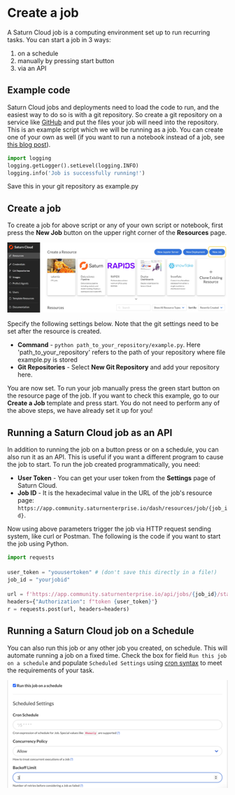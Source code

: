 # Create a job


A Saturn Cloud job is a computing environment set up to run recurring tasks. You can start a job in 3 ways:

1. on a schedule 
2. manually by pressing start button 
3. via an API 

## Example code
Saturn Cloud jobs and deployments need to load the code to run, and the easiest way to do so is with a git repository. So create a git repository on a service like [GitHub](github.com) and put the files your job will need into the repository.
This is an example script which we will be running as a job. You can create one of your own as well (if you want to run a notebook instead of a job, see [this blog post](/docs)).

```python
import logging
logging.getLogger().setLevel(logging.INFO)
logging.info('Job is successfully running!')
```

Save this in your git repository as example.py

## Create a job

To create a job for above script or any of your own script or notebook, first press the **New Job** button on the upper right corner of the **Resources** page. 

![New job button](/images/docs/new-job-button.jpg "doc-image")

Specify the following settings below. Note that the git settings need to be set after the resource is created.

* **Command** - `python path_to_your_repository/example.py`. Here 'path_to_your_repository' refers to the path of your repository where file example.py is stored
* **Git Repositories** - Select **New Git Repository** and add your repository here.

You are now set. To run your job manually press the green start button on the resource page of the job.
If you want to check this example, go to our **Create a Job** template and press start. You do not need to perform any of the above steps, we have already set it up for you!

## Running a Saturn Cloud job as an API

In addition to running the job on a button press or on a schedule, you can also run it as an API. This is useful if you want a different program to cause the job to start. To run the job created programmatically, you need:

* **User Token** - You can get your user token from the **Settings** page of Saturn Cloud.
* **Job ID** - It is the hexadecimal value in the URL of the job's resource page: `https://app.community.saturnenterprise.io/dash/resources/job/{job_id}`.

Now using above parameters trigger the job via HTTP request sending system, like curl or Postman. The following is the code if you want to start the job using Python.

```python
import requests

user_token = "youusertoken" # (don't save this directly in a file!)
job_id = "yourjobid"

url = f'https://app.community.saturnenterprise.io/api/jobs/{job_id}/start'
headers={"Authorization": f"token {user_token}"}
r = requests.post(url, headers=headers)
```
## Running a Saturn Cloud job on a Schedule
You can also run this job or any other job you created, on schedule. This will automate running a job on a fixed time.  Check the box for field `Run this job on a schedule` and populate `Scheduled Settings` using [cron syntax](https://en.wikipedia.org/wiki/Cron) to meet the requirements of your task. 

![Schedule button](/images/docs/schedule.png "doc-image")


